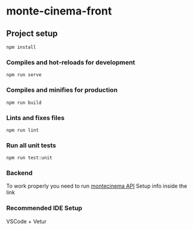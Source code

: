 # monte-cinema-front

## Project setup
```Cancel changes
npm install
```

### Compiles and hot-reloads for development
```
npm run serve
```

### Compiles and minifies for production
```
npm run build
```

### Lints and fixes files
```
npm run lint
```

### Run all unit tests
```
npm run test:unit
```

### Backend 
To work properly you need to run [montecinema API](https://github.com/monterail/monte-cinema) 
Setup info inside the link

### Recommended IDE Setup
VSCode + Vetur
